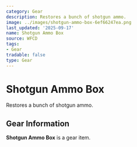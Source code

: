 ```yaml
---
category: Gear
description: Restores a bunch of shotgun ammo.
image: ../images/shotgun-ammo-box-6ef66247ea.png
last_updated: '2025-09-17'
name: Shotgun Ammo Box
source: WFCD
tags:
- Gear
tradable: false
type: Gear
---
```


# Shotgun Ammo Box

Restores a bunch of shotgun ammo.

## Gear Information

**Shotgun Ammo Box** is a gear item.

